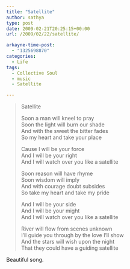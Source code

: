 ```yaml
---
title: "Satellite"
author: sathya
type: post
date: 2009-02-21T20:25:15+00:00
url: /2009/02/22/satellite/

arkayne-time-post:
  - "1325698870"
categories:
  - Life
tags:
  - Collective Soul
  - music
  - Satellite

---
```

> Satellite
> 
> Soon a man will kneel to pray  
> Soon the light will burn our shade  
> And with the sweet the bitter fades  
> So my heart and take your place
> 
> Cause I will be your force  
> And I will be your right  
> And I will watch over you like a satellite
> 
> Soon reason will have rhyme  
> Soon wisdom will imply  
> And with courage doubt subsides  
> So take my heart and take my pride
> 
> And I will be your side  
> And I will be your might  
> And I will watch over you like a satellite
> 
> River will flow from scenes unknown  
> I&#8217;ll guide you through by the love I&#8217;ll show  
> And the stars will wish upon the night  
> That they could have a guiding satellite 

Beautiful song.
